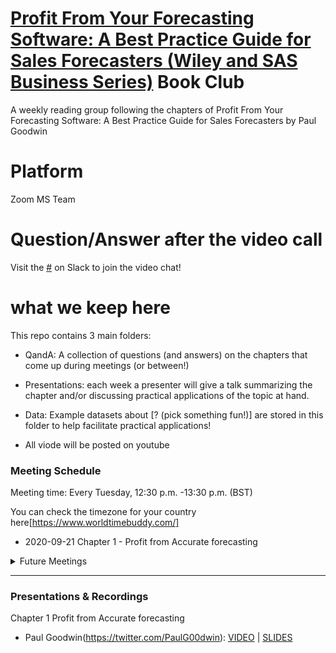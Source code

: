# [Profit From Your Forecasting Software: A Best Practice Guide for Sales Forecasters (Wiley and SAS Business Series)](https://www.amazon.co.uk/Profit-Your-Forecasting-Software-Forecasters/dp/1119414571) Book Club

A weekly reading group following the chapters of Profit From Your Forecasting Software: A Best Practice Guide for Sales Forecasters by Paul Goodwin

# Platform

Zoom
MS Team

# Question/Answer after the video call

Visit the [#](https://r4ds.io/join) on Slack to join the video chat! 

# what we keep here
This repo contains 3 main folders:

- QandA: A collection of questions (and answers) on the chapters that come up during meetings (or between!)

- Presentations: each week a presenter will give a talk summarizing the chapter and/or discussing practical applications of the topic at hand. 

- Data: Example datasets about [? (pick something fun!)] are stored in this folder to help facilitate practical applications!

- All viode will be posted on youtube


### Meeting Schedule 

Meeting time: Every Tuesday, 12:30 p.m. -13:30 p.m. (BST)

You can check the timezone for your country here[https://www.worldtimebuddy.com/]

- 2020-09-21 Chapter 1 - Profit from Accurate forecasting


<details>
  <summary> Future Meetings </summary>

- 2020-09-28 - Chapter 2 - Intro to Wrangling & Tibbles

</details>
<hr>


### Presentations & Recordings

Chapter 1 Profit from Accurate forecasting 

- Paul Goodwin(https://twitter.com/PaulG00dwin): [VIDEO]() | [SLIDES]()




